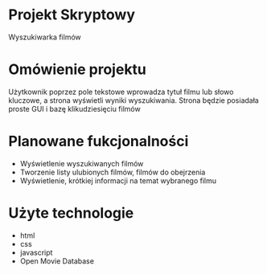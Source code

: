 # Projekt Skryptowy
Wyszukiwarka filmów

# Omówienie projektu
Użytkownik poprzez pole tekstowe wprowadza tytuł filmu lub słowo kluczowe, a strona wyświetli wyniki wyszukiwania. Strona będzie posiadała proste GUI i bazę klikudziesięciu filmów

# Planowane fukcjonalności
- Wyświetlenie wyszukiwanych filmów
- Tworzenie listy ulubionych filmów, filmów do obejrzenia
- Wyświetlenie, krótkiej informacji na temat wybranego filmu

# Użyte technologie
- html
- css
- javascript
- Open Movie Database
